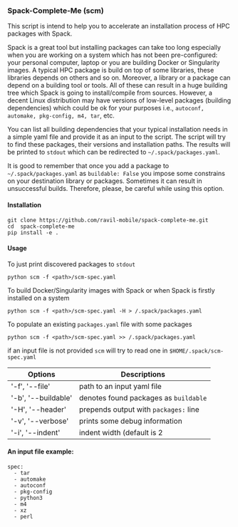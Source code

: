 ### Spack-Complete-Me (scm)
This script is intend to help you to accelerate an installation process of HPC 
packages with Spack. 

Spack is a great tool but installing packages can take too long especially when 
you are working on a system which has not been pre-configured: your personal 
computer, laptop or you are building Docker or Singularity images. A typical 
HPC package is build on top of some libraries, these libraries depends on others 
and so on. Moreover, a library or a package can depend on a building tool or 
tools. All of these can result in a huge building tree which Spack is going 
to install/compile from sources. However, a decent Linux distribution may have 
versions of low-level packages (building dependencies) which could be ok for 
your purposes i.e., `autoconf, automake, pkg-config, m4, tar`, etc. 

You can list all building dependencies that your typical installation needs 
in a simple yaml file and provide it as an input to the script. The script will 
try to find these packages, their versions and installation paths. The results 
will be printed to `stdout` which can be redirected to `~/.spack/packages.yaml`.

It is good to remember that once you add a package to `~/.spack/packages.yaml` 
as `buildable: False` you impose some constrains on your destination library or 
packages. Sometimes it can result in unsuccessful builds. Therefore, please, 
be careful while using this option.

#### Installation
```console
git clone https://github.com/ravil-mobile/spack-complete-me.git
cd  spack-complete-me
pip install -e .
```


#### Usage
To just print discovered packages to `stdout`
```console
python scm -f <path>/scm-spec.yaml 
```

To build Docker/Singularity images with Spack
 or when Spack is firstly installed on a system
```
python scm -f <path>/scm-spec.yaml -H > /.spack/packages.yaml
```

To populate an existing `packages.yaml` file with some packages
```
python scm -f <path>/scm-spec.yaml >> /.spack/packages.yaml
```

if an input file is not provided `scm` will try to read one
in `$HOME/.spack/scm-spec.yaml`


| Options             | Descriptions                          |
|---------------------|---------------------------------------|
| '-f', '--file'      | path to an input yaml file            |
| '-b', '--buildable' | denotes found packages as `buildable` |
| '-H', '--header'    | prepends output with `packages:` line |
| '-v', '--verbose'   | prints some debug information         |
| '-i', '--indent'    | indent width (default is 2            |

#### An input file example:
```
spec:
  - tar
  - automake
  - autoconf
  - pkg-config
  - python3
  - m4
  - xz
  - perl
```

#### 
